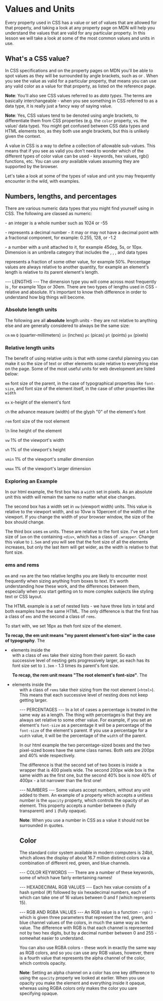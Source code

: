 # Values and Units #
Every property used in CSS has a value or set of values that are allowed for that property, and taking a look at any property page on MDN will help you understand the values that are valid for any particular property. In this lesson we will take a look at some of the most common values and units in use.

## What's a CSS value? ##
In CSS specifications and on the property pages on MDN you'll be able to spot values as they will be surrounded by angle brackets, such as <color> or <length>. When you see the value <color> as valid for a particular property, that means you can use any valid color as a value for that property, as listed on the <color> reference page.

**Note**: You'll also see CSS values referred to as *data types*. The terms are basically interchangeable - when you see something in CSS referred to as a data type, it is really just a fancy way of saying value.

**Note**: Yes, CSS values tend to be denoted using angle brackets, to differentiate them from CSS properties (e.g. the `color` property, vs. the <color> value/ data type). You might get confused between CSS data types and HTML elements too, as they both use angle brackets, but this is unlikely given the context.

A value in CSS is a way to define a collection of allowable sub-values. This means that if you see <color> as valid you don't need to wonder which of the different types of color value can be used - keywords, hex values, rgb() functions, etc. You can use *any* available <color> values assuming they are supported by the browser. 

Let's take a look at some of the types of value and unit you may frequently encounter in the wild, with examples.

## Numbers, lengths, and percentages ##
There are various numeric data types that you might find yourself using in CSS. The following are classed as numeric:

<integer> - an integer is a whole number such as 1024 or -55

<number> - represents a decimal number - it may or may not have a decimal point with a fractional component, for example: 0.255, 128, or -1.2

<dimension> - a number with a unit attached to it, for example 45deg, 5s, or 10px. Dimension is an umbrella category that includes the <length>, <angle>, <time>, and <resolution> data types

<percentage> represents a fraction of some other value, for example 50%. Percentage values are always relative to another quantity, for example an element's length is relative to its parent element's length.

--- LENGTHS ---
The dimension type you will come across most frequently is <length>, for example 10px or 30em. There are two types of lengths used in CSS - relative and absolute. It's important to know theh difference in order to understand how big things will become.

### Absolute length units ###
The following are all **absolute** length units - they are not relative to anything else and are generally considered to always be the same size:

`cm`
`mm`
`Q` (quarter-millimeters)
`in` (inches)
`pc` (picas)
`pt` (points)
`px` (pixels)

### Relative length units ###
The benefit of using relative units is that with some careful planning you can make it so the size of text or other elements scale relative to everything else on the page. Some of the most useful units for web development are listed below:

`em` font size of the parent, in the case of typographical properties like `font-size`, and font size of the element itself, in the case of other properties like `width`

`ex` x-height of the element's font

`ch` the advance measure (width) of the glyph "0" of the element's font

`rem` font size of the root element

`lh` line height of the element

`vw` 1% of the viewport's width

`vh` 1% of the viewport's height

`vmin` 1% of the viewport's smaller dimension

`vmax` 1% of the viewport's larger dimension

### Exploring an Example ###
In our html example, the first box has a `width` set in pixels. As an absolute unit this width will remain the same no matter what else changes.

The second box has a width set in `vw` (viewport width) units. This value is relative to the viewport width, and so 10vw is 10percent of the width of the viewport. If you change the width of your browser window, the size of the box should change.

The third box uses `em` units. These are relative to the font size. I've set a font size of `1em` on the containing `<div>`, which has a class of `.wrapper`. Change this value to `1.5em` and you will see that the font size of all the elements increases, but only the last item will get wider, as the width is relative to that font size.

### ems and rems ###
`em` and `rem` are the two relative lengths you are likely to encounter most frequently when sizing anything from boxes to text. It's worth understanding how these work, and the differences between them, especially when you start getting on to more complex subjects like styling text or CSS layout.

The HTML example is a set of nested lists - we have three lists in total and both examples have the same HTML. The only difference is that the first has a class of `ems` and the second a class of `rems`.

To start with, we set 16px as theh font size of the <html> element.

**To recap, the em unit means "my parent element's font-size" in the case of typography**. The <li> elements inside the <ul> with a class of `ems` take their sizing from their parent. So each successive level of nesting gets progressively larger, as each has its font size set to `1.3em` - 1.3 times its parent's font size.

**To recap, the rem unit means "The root element's font-size"**. The <li> elements inside the <ul> with a class of `rems` take their sizing from the root element (`<html>`). This means that each successive level of nesting does not keep getting larger.

--- PERCENTAGES ---
In a lot of cases a percentage is treated in the same way as a length. The thing with percentages is that they are always set relative to some other value. For example, if you set an element's `font-size` as a percentage it will be a percentage of the `font-size` of the element's parent. If you use a percentage for a `width` value, it will be the percentage of the `width` of the parent. 

In our html example the two percentage-sized boxes and the two pixel-sized boxes have the same class names. Both sets are 200px and 40% wide respectively.

The difference is that the second set of two boxes is inside a wrapper that is 400 pixels wide. The second 200px wide box is the same width as the first one, but the second 40% box is now 40% of 400px - a lot narrower than the first one!

--- NUMBERS ---
Some values accept numbers, without any unit added to them. An example of a property which accepts a unitless number is the `opacity` property, which controls the opacity of an element. This property accepts a number between `0` (fully transparent) and `1` (fully opaque).

**Note**: When you use a number in CSS as a value it should not be surrounded in quotes.

## Color ##
The standard color system available in modern computers is 24bit, which allows the display of about 16.7 million distinct colors via a combination of different red, green, and blue channels.

--- COLOR KEYWORDS ---
There are a number of these keywords, some of which have fairly entertaining names!

--- HEXADECIMAL RGB VALUES ---
Each hex value consists of a hash symbol (#) followed by six hexadecimal numbers, each of which can take one of 16 values between 0 and f (which represents 15).

--- RGB AND RGBA VALUES ---
An RGB value is a function - `rgb()` - which is given three parameters that represent the red, green, and blue channel values of the colors, in much the same way as hex value. The difference with RGB is that each channel is represented not by two hex digits, but by a decimal number between 0 and 255 - somewhat easier to understand.

You can also use RGBA colors - these work in exactly the same way as RGB colors, and so you can use any RGB values, however, there is a fourth value that represents the alpha channel of the color, which controls opacity. 

**Note**: Setting an alpha channel on a color has one key difference to using the `opacity` property we looked at earlier. When you use opacity you make the element and everything inside it opaque, whereas using RGBA colors only makes the color you uare specifying opaque.

